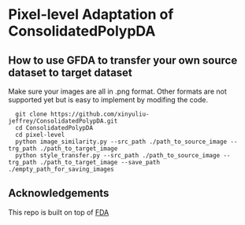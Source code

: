 # Pixel-level Adaptation of ConsolidatedPolypDA

## How to use GFDA to transfer your own source dataset to target dataset

Make sure your images are all in .png format. Other formats are not supported yet but is easy to implement by modifing the code.

```
  git clone https://github.com/xinyuliu-jeffrey/ConsolidatedPolypDA.git
  cd ConsolidatedPolypDA
  cd pixel-level
  python image_similarity.py --src_path ./path_to_source_image --trg_path ./path_to_target_image
  python style_transfer.py --src_path ./path_to_source_image --trg_path ./path_to_target_image --save_path ./empty_path_for_saving_images
```

## Acknowledgements
This repo is built on top of [FDA](https://github.com/YanchaoYang/FDA)